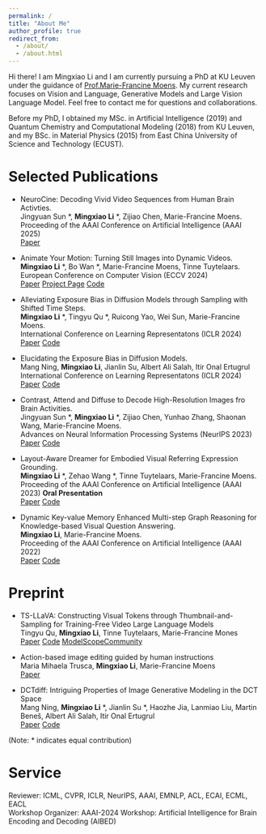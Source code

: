 ```yaml
---
permalink: /
title: "About Me"
author_profile: true
redirect_from: 
  - /about/
  - /about.html
---
```


Hi there! I am Mingxiao Li and I am currently pursuing a PhD at KU Leuven under the guidance of [Prof.Marie-Francine Moens](https://people.cs.kuleuven.be/~sien.moens/). My current research focuses on Vision and Language, Generative Models and Large Vision Language Model. Feel free to contact me for questions and collaborations.


Before my PhD, I obtained my MSc. in Artificial Intelligence (2019) and Quantum Chemistry and Computational Modeling (2018) from KU Leuven, and my BSc. in Material Physics (2015) from East China University of Science and Technology (ECUST).


Selected Publications  
======
- NeuroCine: Decoding Vivid Video Sequences from Human Brain Activties.   
  Jingyuan Sun *, **Mingxiao Li** *, Zijiao Chen, Marie-Francine Moens.        
  Proceeding of the AAAI Conference on Artificial Intelligence (AAAI 2025)      
  [Paper](https://arxiv.org/pdf/2402.01590.pdf)

- Animate Your Motion: Turning Still Images into Dynamic Videos.   
  **Mingxiao Li** *, Bo Wan *, Marie-Francine Moens, Tinne Tuytelaars.   
  European Conference on Computer Vision (ECCV 2024)          
  [Paper](https://arxiv.org/pdf/2403.10179.pdf) [Project Page](https://mingxiao-li.github.io/smcd/) [Code](https://github.com/Mingxiao-Li/Animate-Your-Motion)


- Alleviating Exposure Bias in Diffusion Models through Sampling with Shifted Time Steps.  
**Mingxiao Li** *, Tingyu Qu *, Ruicong Yao, Wei Sun, Marie-Francine Moens.    
International Conference on Learning Representatons (ICLR 2024)  
[Paper](https://arxiv.org/pdf/2305.15583.pdf) [Code](https://github.com/Mingxiao-Li/TS-DPM)


- Elucidating the Exposure Bias in Diffusion Models.   
  Mang Ning, **Mingxiao Li**, Jianlin Su, Albert Ali Salah, Itir Onal Ertugrul   
  International Conference on Learning Representatons (ICLR 2024)    
  [Paper](https://arxiv.org/abs/2308.15321.pdf) [Code](https://github.com/forever208/ADM-ES)   


- Contrast, Attend and Diffuse to Decode High-Resolution Images fro Brain Activities.   
   Jingyuan Sun *, **Mingxiao Li** *, Zijiao Chen, Yunhao Zhang, Shaonan Wang, Marie-Francine Moens.      
  Advances on Neural Information Processing Systems (NeurIPS 2023)      
  [Paper](https://arxiv.org/abs/2305.17214.pdf) [Code](https://github.com/soinx0629/vis_dec_neurips/)    
  

- Layout-Aware Dreamer for Embodied Visual Referring Expression Grounding.       
  **Mingxiao Li** *, Zehao Wang *, Tinne Tuytelaars, Marie-Francine Moens.      
  Proceeding of the AAAI Conference on Artificial Intelligence (AAAI 2023) **Oral Presentation**     
  [Paper](https://arxiv.org/abs/2212.00171.pdf) [Code](https://github.com/zehao-wang/LAD)   


- Dynamic Key-value Memory Enhanced Multi-step Graph Reasoning for Knowledge-based Visual Question Answering.    
  **Mingxiao Li**, Marie-Francine Moens.   
  Proceeding of the AAAI Conference on Artificial Intelligence (AAAI 2022)    
  [Paper](https://arxiv.org/pdf/2203.02985.pdf)  [Code](https://github.com/Mingxiao-Li/DMMGR)

  
Preprint
======


- TS-LLaVA: Constructing Visual Tokens through Thumbnail-and-Sampling for Training-Free Video Large Language Models     
  Tingyu Qu, **Mingxiao Li**, Tinne Tuytelaars, Marie-Francine Mones   
  [Paper](https://arxiv.org/pdf/2411.11066)  [Code](https://github.com/tingyu215/TS-LLaVA) [ModelScopeCommunity](https://www.modelscope.cn/models/tingyuqu/TS-LLaVA)

- Action-based image editing guided by human instructions    
  Maria Mihaela Trusca, **Mingxiao Li**, Marie-Francine Moens     
  [Paper](https://arxiv.org/abs/2412.04558) 

- DCTdiff: Intriguing Properties of Image Generative Modeling in the DCT Space   
  Mang Ning, **Mingxiao Li** *, Jianlin Su *, Haozhe Jia, Lanmiao Liu, Martin Beneš, Albert Ali Salah, Itir Onal Ertugrul   
  [Paper](https://arxiv.org/abs/2412.15032)  [Code](https://github.com/forever208/DCTdiff)


(Note: * indicates equal contribution)


Service
=====

Reviewer: ICML, CVPR, ICLR, NeurIPS, AAAI, EMNLP, ACL, ECAI, ECML, EACL   
Workshop Organizer:  AAAI-2024 Workshop: Artificial Intelligence for Brain Encoding and Decoding (AIBED)   
